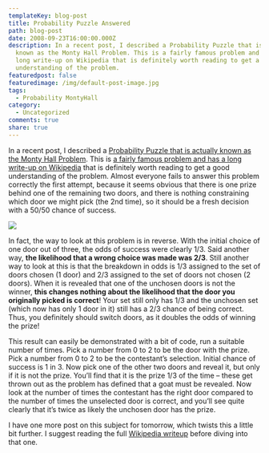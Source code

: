 ```yaml
---
templateKey: blog-post
title: Probability Puzzle Answered
path: blog-post
date: 2008-09-23T16:00:00.000Z
description: In a recent post, I described a Probability Puzzle that is actually
  known as the Monty Hall Problem. This is a fairly famous problem and has a
  long write-up on Wikipedia that is definitely worth reading to get a good
  understanding of the problem.
featuredpost: false
featuredimage: /img/default-post-image.jpg
tags:
  - Probability MontyHall
category:
  - Uncategorized
comments: true
share: true
---
```

In a recent post, I described a [Probability Puzzle that is actually known as the Monty Hall Problem](http://stevesmithblog.com/blog/probability-puzzle). This is [a fairly famous problem and has a long write-up on Wikipedia](http://en.wikipedia.org/wiki/Monty_Hall_problem) that is definitely worth reading to get a good understanding of the problem. Almost everyone fails to answer this problem correctly the first attempt, because it seems obvious that there is one prize behind one of the remaining two doors, and there is nothing constraining which door we might pick (the 2nd time), so it should be a fresh decision with a 50/50 chance of success.

![](/img/monty_open_door.svg.png)

In fact, the way to look at this problem is in reverse. With the initial choice of one door out of three, the odds of success were clearly 1/3. Said another way, **the likelihood that a wrong choice was made was 2/3**. Still another way to look at this is that the breakdown in odds is 1/3 assigned to the set of doors chosen (1 door) and 2/3 assigned to the set of doors not chosen (2 doors). When it is revealed that one of the unchosen doors is not the winner, **this changes nothing about the likelihood that the door you originally picked is correct**! Your set still only has 1/3 and the unchosen set (which now has only 1 door in it) still has a 2/3 chance of being correct. Thus, you definitely should switch doors, as it doubles the odds of winning the prize!

This result can easily be demonstrated with a bit of code, run a suitable number of times. Pick a number from 0 to 2 to be the door with the prize. Pick a number from 0 to 2 to be the contestant’s selection. Initial chance of success is 1 in 3. Now pick one of the other two doors and reveal it, but only if it is not the prize. You’ll find that it is the prize 1/3 of the time – these get thrown out as the problem has defined that a goat must be revealed. Now look at the number of times the contestant has the right door compared to the number of times the unselected door is correct, and you’ll see quite clearly that it’s twice as likely the unchosen door has the prize.

I have one more post on this subject for tomorrow, which twists this a little bit further. I suggest reading the full [Wikipedia writeup](http://en.wikipedia.org/wiki/Monty_Hall_problem) before diving into that one.